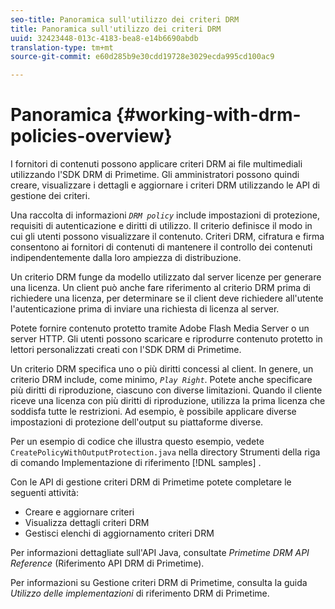 ```yaml
---
seo-title: Panoramica sull'utilizzo dei criteri DRM
title: Panoramica sull'utilizzo dei criteri DRM
uuid: 32423448-013c-4183-bea8-e14b6690abdb
translation-type: tm+mt
source-git-commit: e60d285b9e30cdd19728e3029ecda995cd100ac9

---
```



# Panoramica {#working-with-drm-policies-overview}

I fornitori di contenuti possono applicare criteri DRM ai file multimediali utilizzando l&#39;SDK DRM di Primetime. Gli amministratori possono quindi creare, visualizzare i dettagli e aggiornare i criteri DRM utilizzando le API di gestione dei criteri.

Una raccolta di informazioni *`DRM policy`* include impostazioni di protezione, requisiti di autenticazione e diritti di utilizzo. Il criterio definisce il modo in cui gli utenti possono visualizzare il contenuto. Criteri DRM, cifratura e firma consentono ai fornitori di contenuti di mantenere il controllo dei contenuti indipendentemente dalla loro ampiezza di distribuzione.

Un criterio DRM funge da modello utilizzato dal server licenze per generare una licenza. Un client può anche fare riferimento al criterio DRM prima di richiedere una licenza, per determinare se il client deve richiedere all&#39;utente l&#39;autenticazione prima di inviare una richiesta di licenza al server.

Potete fornire contenuto protetto tramite Adobe Flash Media Server o un server HTTP. Gli utenti possono scaricare e riprodurre contenuto protetto in lettori personalizzati creati con l&#39;SDK DRM di Primetime.

Un criterio DRM specifica uno o più diritti concessi al client. In genere, un criterio DRM include, come minimo, *`Play Right`*. Potete anche specificare più diritti di riproduzione, ciascuno con diverse limitazioni. Quando il cliente riceve una licenza con più diritti di riproduzione, utilizza la prima licenza che soddisfa tutte le restrizioni. Ad esempio, è possibile applicare diverse impostazioni di protezione dell&#39;output su piattaforme diverse.

Per un esempio di codice che illustra questo esempio, vedete `CreatePolicyWithOutputProtection.java` nella directory Strumenti della riga di comando Implementazione di riferimento [!DNL samples] .

Con le API di gestione criteri DRM di Primetime potete completare le seguenti attività:

* Creare e aggiornare criteri
* Visualizza dettagli criteri DRM
* Gestisci elenchi di aggiornamento criteri DRM

Per informazioni dettagliate sull&#39;API Java, consultate *Primetime DRM API Reference* (Riferimento API DRM di Primetime).

Per informazioni su Gestione criteri DRM di Primetime, consulta la guida *Utilizzo delle implementazioni* di riferimento DRM di Primetime.
